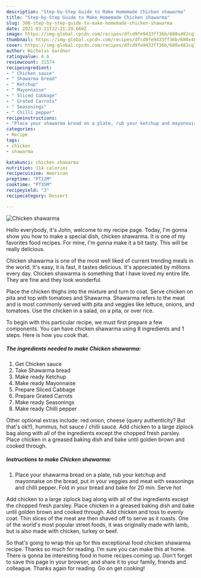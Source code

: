 ```yaml
---
description: "Step-by-Step Guide to Make Homemade Chicken shawarma"
title: "Step-by-Step Guide to Make Homemade Chicken shawarma"
slug: 388-step-by-step-guide-to-make-homemade-chicken-shawarma
date: 2021-03-21T22:21:29.660Z
image: https://img-global.cpcdn.com/recipes/dfcd9fe9433ff36b/680x482cq70/chicken-shawarma-recipe-main-photo.jpg
thumbnail: https://img-global.cpcdn.com/recipes/dfcd9fe9433ff36b/680x482cq70/chicken-shawarma-recipe-main-photo.jpg
cover: https://img-global.cpcdn.com/recipes/dfcd9fe9433ff36b/680x482cq70/chicken-shawarma-recipe-main-photo.jpg
author: Nicholas Gardner
ratingvalue: 4.6
reviewcount: 31574
recipeingredient:
- " Chicken sauce"
- " Shawarma bread"
- " Ketchup"
- " Mayonnaise"
- " Sliced Cabbage"
- " Grated Carrots"
- " Seasonings"
- " Chilli pepper"
recipeinstructions:
- "Place your shawarma bread on a plate, rub your ketchup and mayonnaise on the bread, put in your veggies and meat with seasonings and chilli pepper. Fold in your bread and bake for 20 min. Serve hot"
categories:
- Recipe
tags:
- chicken
- shawarma

katakunci: chicken shawarma 
nutrition: 114 calories
recipecuisine: American
preptime: "PT12M"
cooktime: "PT35M"
recipeyield: "3"
recipecategory: Dessert

---
```



![Chicken shawarma](https://img-global.cpcdn.com/recipes/dfcd9fe9433ff36b/680x482cq70/chicken-shawarma-recipe-main-photo.jpg)

Hello everybody, it's John, welcome to my recipe page. Today, I'm gonna show you how to make a special dish, chicken shawarma. It is one of my favorites food recipes. For mine, I'm gonna make it a bit tasty. This will be really delicious.

Chicken shawarma is one of the most well liked of current trending meals in the world. It's easy, it is fast, it tastes delicious. It's appreciated by millions every day. Chicken shawarma is something that I have loved my entire life. They are fine and they look wonderful.

Place the chicken thighs into the mixture and turn to coat. Serve chicken on pita and top with tomatoes and Shawarma. Shawarma refers to the meat and is most commonly served with pita and veggies like lettuce, onions, and tomatoes. Use the chicken in a salad, on a pita, or over rice.


To begin with this particular recipe, we must first prepare a few components. You can have chicken shawarma using 8 ingredients and 1 steps. Here is how you cook that.

<!--inarticleads1-->

##### The ingredients needed to make Chicken shawarma:

1. Get  Chicken sauce
1. Take  Shawarma bread
1. Make ready  Ketchup
1. Make ready  Mayonnaise
1. Prepare  Sliced Cabbage
1. Prepare  Grated Carrots
1. Make ready  Seasonings
1. Make ready  Chilli pepper


Other optional extras include: red onion, cheese (query authenticity? But that&#39;s ok!!), hummus, hot sauce / chilli sauce. Add chicken to a large ziplock bag along with all of the ingredients except the chopped fresh parsley. Place chicken in a greased baking dish and bake until golden brown and cooked through. 

<!--inarticleads2-->

##### Instructions to make Chicken shawarma:

1. Place your shawarma bread on a plate, rub your ketchup and mayonnaise on the bread, put in your veggies and meat with seasonings and chilli pepper. Fold in your bread and bake for 20 min. Serve hot


Add chicken to a large ziplock bag along with all of the ingredients except the chopped fresh parsley. Place chicken in a greased baking dish and bake until golden brown and cooked through. Add chicken and toss to evenly coat. Thin slices of the meat are then shaved off to serve as it roasts. One of the world&#39;s most popular street foods, it was originally made with lamb, but is also made with chicken, turkey or beef. 

So that's going to wrap this up for this exceptional food chicken shawarma recipe. Thanks so much for reading. I'm sure you can make this at home. There is gonna be interesting food in home recipes coming up. Don't forget to save this page in your browser, and share it to your family, friends and colleague. Thanks again for reading. Go on get cooking!
